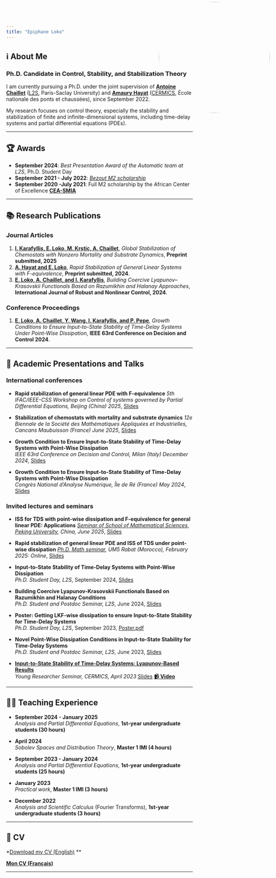 ```yaml
---
title: "Epiphane Loko"
---
```


<style>
  .site-header {
    position: relative;
  }
  .custom-logo {
    position: absolute;
    top: 5px;
    right: 20px;
    width: 300px;  /* Ajuste la taille */
    height: 300px;
    border-radius: 50%;
  }
</style>

<img class="custom-logo" src="https://github.com/user-attachments/assets/e6f1dcb7-ec63-4627-9b19-5dc91bdc0353">

##  ℹ️ About Me  

### **Ph.D. Candidate in Control, Stability, and Stabilization Theory**  

I am currently pursuing a Ph.D. under the joint supervision of **[Antoine Chaillet](https://sites.google.com/site/antoinechaillet/home)** ([L2S](https://l2s.centralesupelec.fr/), Paris-Saclay University) and **[Amaury Hayat](http://cermics.enpc.fr/~hayata/)** ([CERMICS](https://cermics-lab.enpc.fr/), École nationale des ponts et chaussées), since September 2022.  

My research focuses on control theory, especially the stability and stabilization of finite and infinite-dimensional systems, including time-delay systems and partial differential equations (PDEs).  


---
 
## 🏆 Awards  
- **September 2024**: *Best Presentation Award of the Automatic team at L2S*, Ph.D. Student Day  
- **September 2021 - July 2022**: *[Bezout M2 scholarship](https://labex-bezout.fr/alumni/)*
- **September 2020 -July 2021**: Full M2 scholarship by the African Center of Excellence **[CEA-SMIA](https://ceasma-benin.org/fichiers/documents_rapports/6y43f0pvdebourse2020-2021.pdf)**

---
 
## 📚 Research Publications  
 
### **Journal Articles** 
1. **[I. Karafyllis, E. Loko, M. Krstic, A. Chaillet](http://arxiv.org/abs/2502.09310)**, *Global Stabilization of Chemostats with Nonzero Mortality and Substrate Dynamics*, **Preprint submitted, 2025** 
2. **[A. Hayat and E. Loko](http://cermics.enpc.fr/~hayata/F_equivalence_general_linear.pdf)**, *Rapid Stabilization of General Linear Systems with F-equivalence*, **Preprint submitted, 2024**.  
3. **[E. Loko, A. Chaillet, and I. Karafyllis](https://onlinelibrary.wiley.com/doi/full/10.1002/rnc.7229)**, *Building Coercive Lyapunov–Krasovskii Functionals Based on Razumikhin and Halanay Approaches*, **International Journal of Robust and Nonlinear Control, 2024**.  

### **Conference Proceedings**  
 1. **[E. Loko, A. Chaillet, Y. Wang, I. Karafyllis, and P. Pepe](https://hal.science/hal-04688473/)**, *Growth Conditions to Ensure Input-to-State Stability of Time-Delay Systems Under Point-Wise Dissipation*, **IEEE 63rd Conference on Decision and Control 2024**.  

---
 
## 🎤 Academic Presentations and Talks 

### **International conferences**
- **Rapid stabilization of general linear PDE with F-equivalence** *5th IFAC/IEEE-CSS Workshop on Control of systems governed by Partial Differential Equations, Beijing (China) 2025*, [Slides](https://github.com/user-attachments/files/21118594/Presentation_CPDE_2025_Beijing.2.pdf)


- **Stabilization of chemostats with mortality and substrate dynamics** *12e Biennale de la Société des Mathématiques Appliquées et Industrielles, Cancans Maubuisson (France) June 2025*, [Slides](https://github.com/user-attachments/files/21118525/Presentation_SMAI_2025.1.pdf)


- **Growth Condition to Ensure Input-to-State Stability of Time-Delay Systems with Point-Wise Dissipation**  
  *IEEE 63rd Conference on Decision and Control, Milan (Italy) December 2024*, [Slides](https://github.com/user-attachments/files/19900493/Presentation_CDC_2024.7.pdf)
  

- **Growth Condition to Ensure Input-to-State Stability of Time-Delay Systems with Point-Wise Dissipation**  
  *Congrès National d’Analyse Numérique, Île de Ré (France) May 2024*, [Slides](https://canum2024.math.cnrs.fr/programme/soumission/9550b0e6-6cde-4273-9cf6-ba8950814927/presentation.pdf)


### **Invited lectures and seminars**
- **ISS for TDS with point-wise dissipation and F-equivalence for general linear PDE: Applications** *[Seminar of School of Mathematical Sciences, Peking University](https://www.math.pku.edu.cn/kxyj/xsbg/tlb/analysisforpde/168617.htm), China, June 2025*, [Slides](https://github.com/user-attachments/files/21118750/Presentation-Pekin-2025.pdf)
 

- **Rapid stabilization of general linear PDE and ISS of TDS under point-wise dissipation**
   *[Ph.D. Math seminar](https://www.linkedin.com/posts/phdmathseminar-fsr_we-would-like-to-express-our-sincere-gratitude-activity-7296119134583488512-guOy?utm_source=share&utm_medium=member_desktop&rcm=ACoAADVHd_sB3kyT4PpSkJtnS8gzlbDzuaYFTpc), UM5 Rabat (Morocco), February 2025: Online*, [Slides](https://github.com/user-attachments/files/19900499/Presentation_Seminar_Rabat.5.pdf)


- **Input-to-State Stability of Time-Delay Systems with Point-Wise Dissipation**  
  *Ph.D. Student Day, L2S*, September 2024, [Slides](https://github.com/user-attachments/files/19900477/Presentation_JDD_L2S_Sep2024.pdf)
  
  
- **Building Coercive Lyapunov-Krasovskii Functionals Based on Razumikhin and Halanay Conditions**  
  *Ph.D. Student and Postdoc Seminar, L2S*, June 2024, [Slides](https://github.com/user-attachments/files/19900461/Presentattion-L2S-2024.pdf)
 

- **Poster: Getting LKF-wise dissipation to ensure Input-to-State Stability for Time-Delay Systems**  
  *Ph.D. Student Day, L2S*, September 2023, [Poster.pdf](https://github.com/user-attachments/files/19900448/poster.pdf)
  
  
- **Novel Point-Wise Dissipation Conditions in Input-to-State Stability for Time-Delay Systems**  
  *Ph.D. Student and Postdoc Seminar, L2S*, June 2023, [Slides](https://github.com/user-attachments/files/19900424/Presentation_L2S.pdf)
  

- **[Input-to-State Stability of Time-Delay Systems: Lyapunov-Based Results](https://cermics-lab.enpc.fr/seminaires/young-researchers-seminar/)**  
  *Young Researcher Seminar, CERMICS, April 2023* [Slides](https://cermics-lab.enpc.fr/wp-content/uploads/2017/03/Presentation_Cermics.pdf) 
  **[📹 Video](https://www.youtube.com/watch?v=6dXmpGbGNpE)**  

---
 
## 👨‍🏫 Teaching Experience  

- **September 2024 - January 2025**  
  *Analysis and Partial Differential Equations*, **1st-year undergraduate students (30 hours)**  

- **April 2024**  
  *Sobolev Spaces and Distribution Theory*, **Master 1 IMI (4 hours)**  

- **September 2023 - January 2024**  
  *Analysis and Partial Differential Equations*, **1st-year undergraduate students (25 hours)**    

- **January 2023**  
  *Practical work*, **Master 1 IMI (3 hours)**  

- **December 2022**  
  *Analysis and Scientific Calculus* (Fourier Transforms), **1st-year undergraduate students (3 hours)**

---

## 📄 CV  

 *[Download my CV (English)](https://github.com/user-attachments/files/21120996/Epiphane_Loko_cv.1.pdf)
**

 **[Mon CV (Français)](https://github.com/user-attachments/files/19900300/Epiphane_CV_french.1.pdf)**
  

---
